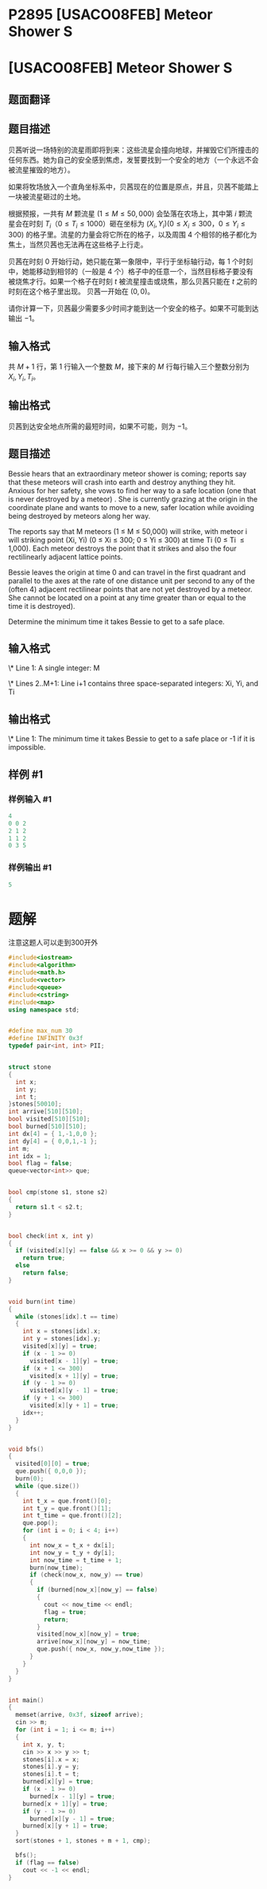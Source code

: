 # P2895 \[USACO08FEB] Meteor Shower S

# \[USACO08FEB] Meteor Shower S

## 题面翻译

## 题目描述

贝茜听说一场特别的流星雨即将到来：这些流星会撞向地球，并摧毁它们所撞击的任何东西。她为自己的安全感到焦虑，发誓要找到一个安全的地方（一个永远不会被流星摧毁的地方）。

如果将牧场放入一个直角坐标系中，贝茜现在的位置是原点，并且，贝茜不能踏上一块被流星砸过的土地。

根据预报，一共有 $M$ 颗流星 $(1\leq M\leq 50,000)$ 会坠落在农场上，其中第 $i$ 颗流星会在时刻 $T_i$（$0 \leq T _ i \leq 1000$）砸在坐标为 $(X_i,Y_i)(0\leq X_i\leq 300$，$0\leq Y_i\leq 300)$ 的格子里。流星的力量会将它所在的格子，以及周围 $4$ 个相邻的格子都化为焦土，当然贝茜也无法再在这些格子上行走。

贝茜在时刻 $0$ 开始行动，她只能在第一象限中，平行于坐标轴行动，每 $1$ 个时刻中，她能移动到相邻的（一般是 $4$ 个）格子中的任意一个，当然目标格子要没有被烧焦才行。如果一个格子在时刻 $t$ 被流星撞击或烧焦，那么贝茜只能在 $t$ 之前的时刻在这个格子里出现。 贝茜一开始在 $(0,0)$。

请你计算一下，贝茜最少需要多少时间才能到达一个安全的格子。如果不可能到达输出 $−1$。

## 输入格式

共 $M+1$ 行，第 $1$ 行输入一个整数 $M$，接下来的 $M$ 行每行输入三个整数分别为 $X_i, Y_i, T_i$。

## 输出格式

贝茜到达安全地点所需的最短时间，如果不可能，则为 $-1$。

## 题目描述

Bessie hears that an extraordinary meteor shower is coming; reports say that these meteors will crash into earth and destroy anything they hit. Anxious for her safety, she vows to find her way to a safe location (one that is never destroyed by a meteor) . She is currently grazing at the origin in the coordinate plane and wants to move to a new, safer location while avoiding being destroyed by meteors along her way.

The reports say that M meteors (1 ≤ M ≤ 50,000) will strike, with meteor i will striking point (Xi, Yi) (0 ≤ Xi ≤ 300; 0 ≤ Yi ≤ 300) at time Ti (0 ≤ Ti  ≤ 1,000). Each meteor destroys the point that it strikes and also the four rectilinearly adjacent lattice points.

Bessie leaves the origin at time 0 and can travel in the first quadrant and parallel to the axes at the rate of one distance unit per second to any of the (often 4) adjacent rectilinear points that are not yet destroyed by a meteor. She cannot be located on a point at any time greater than or equal to the time it is destroyed).

Determine the minimum time it takes Bessie to get to a safe place.

## 输入格式

\\\* Line 1: A single integer: M

\\\* Lines 2..M+1: Line i+1 contains three space-separated integers: Xi, Yi, and Ti

## 输出格式

\\\* Line 1: The minimum time it takes Bessie to get to a safe place or -1 if it is impossible.

## 样例 #1

### 样例输入 #1

```c++
4
0 0 2
2 1 2
1 1 2
0 3 5
```

### 样例输出 #1

```c++
5
```

# 题解

注意这题人可以走到300开外

```c++
#include<iostream>
#include<algorithm>
#include<math.h>
#include<vector>
#include<queue>
#include<cstring>
#include<map>
using namespace std;


#define max_num 30
#define INFINITY 0x3f   
typedef pair<int, int> PII;


struct stone
{
  int x;
  int y;
  int t;
}stones[50010];
int arrive[510][510];
bool visited[510][510];
bool burned[510][510];
int dx[4] = { 1,-1,0,0 };
int dy[4] = { 0,0,1,-1 };
int m;
int idx = 1;
bool flag = false;
queue<vector<int>> que;


bool cmp(stone s1, stone s2)
{
  return s1.t < s2.t;
}


bool check(int x, int y)
{
  if (visited[x][y] == false && x >= 0 && y >= 0)
    return true;
  else
    return false;
}


void burn(int time)
{
  while (stones[idx].t == time)
  {
    int x = stones[idx].x;
    int y = stones[idx].y;
    visited[x][y] = true;
    if (x - 1 >= 0)
      visited[x - 1][y] = true;
    if (x + 1 <= 300)
      visited[x + 1][y] = true;
    if (y - 1 >= 0)
      visited[x][y - 1] = true;
    if (y + 1 <= 300)
      visited[x][y + 1] = true;
    idx++;
  }
}


void bfs()
{
  visited[0][0] = true;
  que.push({ 0,0,0 });
  burn(0);
  while (que.size())
  {
    int t_x = que.front()[0];
    int t_y = que.front()[1];
    int t_time = que.front()[2];
    que.pop();
    for (int i = 0; i < 4; i++)
    {
      int now_x = t_x + dx[i];
      int now_y = t_y + dy[i];
      int now_time = t_time + 1;
      burn(now_time);
      if (check(now_x, now_y) == true)
      {
        if (burned[now_x][now_y] == false)
        {
          cout << now_time << endl;
          flag = true;
          return;
        }
        visited[now_x][now_y] = true;
        arrive[now_x][now_y] = now_time;
        que.push({ now_x, now_y,now_time });
      }
    }
  }
}


int main()
{
  memset(arrive, 0x3f, sizeof arrive);
  cin >> m;
  for (int i = 1; i <= m; i++)
  {
    int x, y, t;
    cin >> x >> y >> t;
    stones[i].x = x;
    stones[i].y = y;
    stones[i].t = t;
    burned[x][y] = true;
    if (x - 1 >= 0)
      burned[x - 1][y] = true;
    burned[x + 1][y] = true;
    if (y - 1 >= 0)
      burned[x][y - 1] = true;
    burned[x][y + 1] = true;
  }
  sort(stones + 1, stones + m + 1, cmp);

  bfs();
  if (flag == false)
    cout << -1 << endl;
}
```
